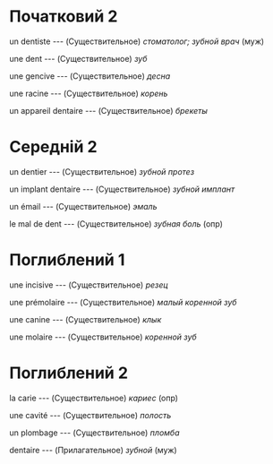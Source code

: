 # Початковий 2

un dentiste --- (Существительное)
*стоматолог; зубной врач* (муж)



une dent --- (Существительное)
*зуб*



une gencive --- (Существительное)
*десна*



une racine --- (Существительное)
*корень*



un appareil dentaire --- (Существительное)
*брекеты*



# Середній 2

un dentier --- (Существительное)
*зубной протез*



un implant dentaire --- (Существительное)
*зубной имплант*



un émail --- (Существительное)
*эмаль*



le mal de dent --- (Существительное)
*зубная боль* (опр)



# Поглиблений 1

une incisive --- (Существительное)
*резец*



une prémolaire --- (Существительное)
*малый коренной зуб*



une canine --- (Существительное)
*клык*



une molaire --- (Существительное)
*коренной зуб*



# Поглиблений 2

la carie --- (Существительное)
*кариес* (опр)



une cavité --- (Существительное)
*полость*



un plombage --- (Существительное)
*пломба*



dentaire --- (Прилагательное)
*зубной* (муж)